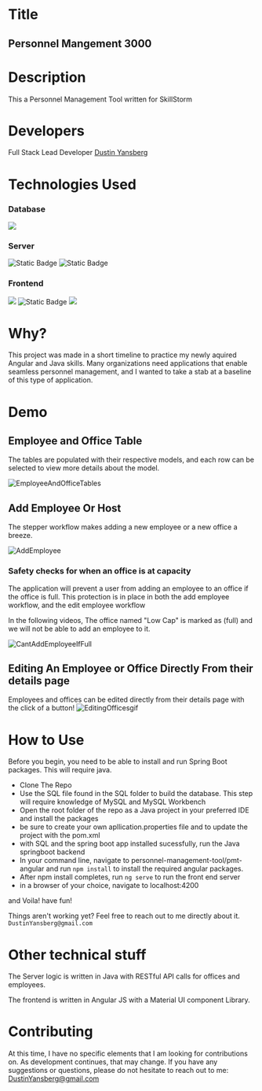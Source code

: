 
# Title

## Personnel Mangement 3000

# Description

This a Personnel Management Tool written for SkillStorm

# Developers
Full Stack Lead Developer [Dustin Yansberg](https://github.com/DustinYansberg)

# Technologies Used

### Database
<img src="https://img.shields.io/badge/mysql-gray?style=for-the-badge&logo=mysql&logoColor=white&labelColor=%234479A1&color=gray"/> 

### Server
<img alt="Static Badge" src="https://img.shields.io/badge/Java-blue?style=for-the-badge&logo=oracle&logoColor=%23F80000"> <img alt="Static Badge" src="https://img.shields.io/badge/Spring_boot-blue?style=for-the-badge&logo=springboot&logoColor=%23%236DB33F">


### Frontend
<img src="https://img.shields.io/badge/javascript-gray?style=for-the-badge&logo=javascript"/> <img alt="Static Badge" src="https://img.shields.io/badge/Spring_boot-blue?style=for-the-badge&logo=angular&logoColor=%230F0F11"> <img src="https://img.shields.io/badge/Material%20UI-gray?style=for-the-badge&logo=mui&logoColor=white&labelColor=%23007FFF&color=gray"/> 

# Why?

This project was made in a short timeline to practice my newly aquired Angular and Java skills. Many organizations need applications that enable seamless personnel management, and I wanted to take a stab at a baseline of this type of application.

# Demo

## Employee and Office Table

The tables are populated with their respective models, and each row can be selected to view more details about the model.

![EmployeeAndOfficeTables](https://github.com/DustinYansberg/personnelManagement/assets/88344280/f9bdb6e0-4c38-4108-b444-2c88155ac5c1)

## Add Employee Or Host

The stepper workflow makes adding a new employee or a new office a breeze.

![AddEmployee](https://github.com/DustinYansberg/personnelManagement/assets/88344280/ba78c8fa-5609-4a46-bfd9-0329f7cab064)

### Safety checks for when an office is at capacity

The application will prevent a user from adding an employee to an office if the office is full. This protection is in place in both the add employee workflow, and the edit employee workflow

In the following videos, The office named "Low Cap" is marked as (full) and we will not be able to add an employee to it.

![CantAddEmployeeIfFull](https://github.com/DustinYansberg/personnelManagement/assets/88344280/f7ef99f1-c506-4fea-879d-82324e52e842)


## Editing An Employee or Office Directly From their details page 

Employees and offices can be edited directly from their details page with the click of a button!
![EditingOfficesgif](https://github.com/DustinYansberg/personnelManagement/assets/88344280/cca586b2-57ee-4b9e-9687-a1048094cc35)

# How to Use

Before you begin, you need to be able to install and run Spring Boot packages. This will require java.

- Clone The Repo
- Use the SQL file found in the SQL folder to build the database. This step will require knowledge of MySQL and MySQL Workbench
- Open the root folder of the repo as a Java project in your preferred IDE and install the packages
- be sure to create your own apllication.properties file and to update the project with the pom.xml
- with SQL and the spring boot app installed sucessfully, run the Java springboot backend
- In your command line, navigate to personnel-management-tool/pmt-angular and run `npm install` to install the required angular packages.
- After npm install completes, run `ng serve` to run the front end server
- in a browser of your choice, navigate to localhost:4200
  
and Voila! have fun!

Things aren't working yet? Feel free to reach out to me directly about it. `DustinYansberg@gmail.com`


# Other technical stuff

The Server logic is written in Java with RESTful API calls for offices and employees. 

The frontend is written in Angular JS with a Material UI component Library.

# Contributing

At this time, I have no specific elements that I am looking for contributions on. As development continues, that may change. If you have any suggestions or questions, please do not hesitate to reach out to me: DustinYansberg@gmail.com
